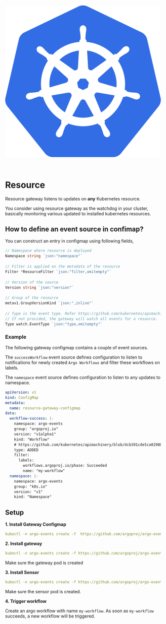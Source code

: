 <p align="center">
  <img src="https://github.com/argoproj/argo-events/blob/update-docs/docs/assets/k8s.png?raw=true" alt="K8s"/>
</p>

<br/>


# Resource

Resource gateway listens to updates on **any** Kubernetes resource.

You consider using resource gateway as the watchdog in your cluster, basically monitoring various updated to 
installed kubernetes resources. 

## How to define an event source in confimap?
You can construct an entry in configmap using following fields,

```go
// Namespace where resource is deployed
Namespace string `json:"namespace"`

// Filter is applied on the metadata of the resource
Filter *ResourceFilter `json:"filter,omitempty"`

// Version of the source
Version string `json:"version"`

// Group of the resource
metav1.GroupVersionKind `json:",inline"`

// Type is the event type. Refer https://github.com/kubernetes/apimachinery/blob/dcb391cde5ca0298013d43336817d20b74650702/pkg/watch/watch.go#L43
// If not provided, the gateway will watch all events for a resource.
Type watch.EventType `json:"type,omitempty"`
```

### Example
The following gateway configmap contains a couple of event sources. 

The `successWorkflow` event source defines configuration to listen to notifications for newly created `Argo Workflows` and filter these
workflows on labels. 

The `namespace` event source defines configuration to listen to any updates to namespace.

```yaml
apiVersion: v1
kind: ConfigMap
metadata:
  name: resource-gateway-configmap
data:
  workflow-success: |-
    namespace: argo-events
    group: "argoproj.io"
    version: "v1alpha1"
    kind: "Workflow"
    # https://github.com/kubernetes/apimachinery/blob/dcb391cde5ca0298013d43336817d20b74650702/pkg/watch/watch.go#L43
    type: ADDED
    filter:
      labels:
        workflows.argoproj.io/phase: Succeeded
        name: "my-workflow"
  namespace: |-
    namespace: argo-events
    group: "k8s.io"
    version: "v1"
    kind: "Namespace"
```

## Setup

**1. Install Gateway Configmap**

```yaml
kubectl -n argo-events create -f  https://github.com/argoproj/argo-events/blob/master/examples/gateways/resource-gateway-configmap.yaml
```

**2. Install gateway**

```yaml
kubectl -n argo-events create -f https://github.com/argoproj/argo-events/blob/master/examples/gateways/resource.yaml
```

Make sure the gateway pod is created
   
**3. Install Sensor**

```yaml
kubectl -n argo-events create -f https://github.com/argoproj/argo-events/blob/master/examples/sensors/resource.yaml
```

Make sure the sensor pod is created.

**4. Trigger workflow**

Create an argo workflow with name `my-workflow`. As soon as `my-workflow` succeeds, a new workflow will be triggered.

